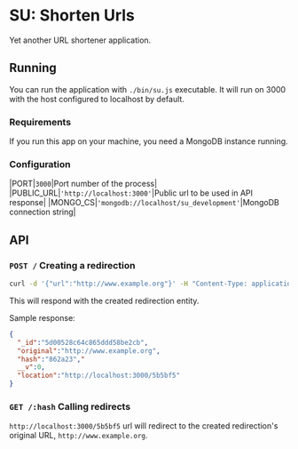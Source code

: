 # SU: Shorten Urls

Yet another URL shortener application.

## Running

You can run the application with `./bin/su.js` executable. It will run on 3000 with the host configured to localhost by default.

### Requirements

If you run this app on your machine, you need a MongoDB instance running.

### Configuration

|PORT|`3000`|Port number of the process|
|PUBLIC_URL|`'http://localhost:3000'`|Public url to be used in API response|
|MONGO_CS|`'mongodb://localhost/su_development'`|MongoDB connection string|

## API

### `POST /` Creating a redirection

```bash
curl -d '{"url":"http://www.example.org"}' -H "Content-Type: application/json" -X POST http://localhost:3000/
```

This will respond with the created redirection entity.

Sample response:

```json
{
  "_id":"5d00528c64c865ddd58be2cb",
  "original":"http://www.example.org",
  "hash":"862a23","
  __v":0,
  "location":"http://localhost:3000/5b5bf5"
}
```

### `GET /:hash` Calling redirects

`http://localhost:3000/5b5bf5` url will redirect to the created redirection's original URL, `http://www.example.org`.
